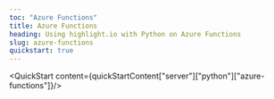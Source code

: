 ```yaml
---
toc: "Azure Functions"
title: Azure Functions
heading: Using highlight.io with Python on Azure Functions
slug: azure-functions
quickstart: true
---
```


<QuickStart content={quickStartContent["server"]["python"]["azure-functions"]}/>
